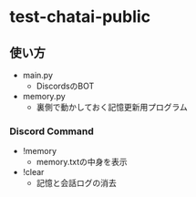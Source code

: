 # test-chatai-public

## 使い方

- main.py
    - DiscordsのBOT
- memory.py
    - 裏側で動かしておく記憶更新用プログラム

### Discord Command

- !memory
    - memory.txtの中身を表示
- !clear
    - 記憶と会話ログの消去
